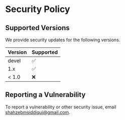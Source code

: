 # Security Policy

## Supported Versions

We provide security updates for the following versions.

| Version | Supported          |
| ------- | ------------------ |
| devel   | :white_check_mark: |
| 1.x     | :white_check_mark: |
| < 1.0   | :x:                |

## Reporting a Vulnerability

To report a vulnerability or other security issue, email [shahzebmsiddiqui@gmail.com](mailto:shahzebmsiddiqui@gmail.com).
